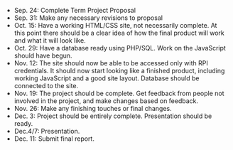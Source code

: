 * Sep. 24: Complete Term Project Proposal
* Sep. 31: Make any necessary revisions to proposal
* Oct. 15: Have a working HTML/CSS site, not necessarily complete. At this point there should be a clear idea of how the final product will work and what it will look like.
* Oct. 29: Have a database ready using PHP/SQL. Work on the JavaScript should have begun.
* Nov. 12: The site should now be able to be accessed only with RPI credentials. It should now start looking like a finished product, including working JavaScript and a good site layout. Database should be connected to the site.
* Nov. 19: The project should be complete. Get feedback from people not involved in the project, and make changes based on feedback. 
* Nov. 26: Make any finishing touches or final changes.
* Dec. 3: Project should be entirely complete. Presentation should be ready.
* Dec.4/7: Presentation.
* Dec. 11: Submit final report.
